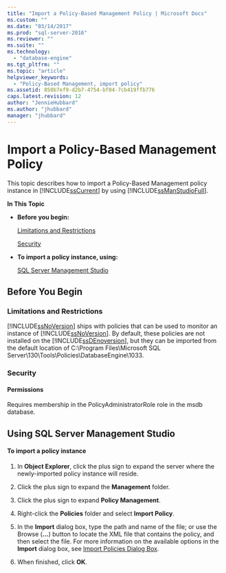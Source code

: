 ```yaml
---
title: "Import a Policy-Based Management Policy | Microsoft Docs"
ms.custom: ""
ms.date: "03/14/2017"
ms.prod: "sql-server-2016"
ms.reviewer: ""
ms.suite: ""
ms.technology: 
  - "database-engine"
ms.tgt_pltfrm: ""
ms.topic: "article"
helpviewer_keywords: 
  - "Policy-Based Management, import policy"
ms.assetid: 850b7ef9-d2b7-4754-bf04-7cb419ffb776
caps.latest.revision: 12
author: "JennieHubbard"
ms.author: "jhubbard"
manager: "jhubbard"
---
```

# Import a Policy-Based Management Policy
  This topic describes how to import a Policy-Based Management policy instance in [!INCLUDE[ssCurrent](../../includes/sscurrent-md.md)] by using [!INCLUDE[ssManStudioFull](../../includes/ssmanstudiofull-md.md)].  
  
 **In This Topic**  
  
-   **Before you begin:**  
  
     [Limitations and Restrictions](#Restrictions)  
  
     [Security](#Security)  
  
-   **To import a policy instance, using:**  
  
     [SQL Server Management Studio](#SSMSProcedure)  
  
##  <a name="BeforeYouBegin"></a> Before You Begin  
  
###  <a name="Restrictions"></a> Limitations and Restrictions  
 [!INCLUDE[ssNoVersion](../../includes/ssnoversion-md.md)] ships with policies that can be used to monitor an instance of [!INCLUDE[ssNoVersion](../../includes/ssnoversion-md.md)]. By default, these policies are not installed on the [!INCLUDE[ssDEnoversion](../../includes/ssdenoversion-md.md)], but they can be imported from the default location of C:\Program Files\Microsoft SQL Server\130\Tools\Policies\DatabaseEngine\1033.  
  
###  <a name="Security"></a> Security  
  
####  <a name="Permissions"></a> Permissions  
 Requires membership in the PolicyAdministratorRole role in the msdb database.  
  
##  <a name="SSMSProcedure"></a> Using SQL Server Management Studio  
  
#### To import a policy instance  
  
1.  In **Object Explorer**, click the plus sign to expand the server where the newly-imported policy instance will reside.  
  
2.  Click the plus sign to expand the **Management** folder.  
  
3.  Click the plus sign to expand **Policy Management**.  
  
4.  Right-click the **Policies** folder and select **Import Policy**.  
  
5.  In the **Import** dialog box, type the path and name of the file; or use the Browse (**...**) button to locate the XML file that contains the policy, and then select the file. For more information on the available options in the **Import** dialog box, see [Import Policies Dialog Box](../../relational-databases/policy-based-management/import-policies-dialog-box.md).  
  
6.  When finished, click **OK**.  
  
  